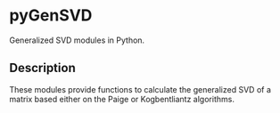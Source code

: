 # pyGenSVD

Generalized SVD modules in Python.

## Description
These modules provide functions to calculate the generalized SVD of a matrix based either on the Paige or Kogbentliantz algorithms.
